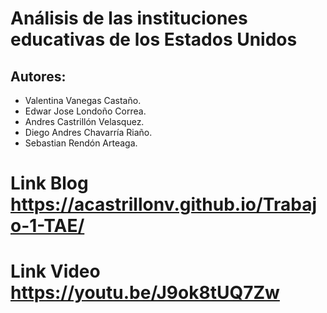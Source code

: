 # Análisis de las instituciones educativas de los Estados Unidos
## Autores:
- Valentina Vanegas Castaño.
- Edwar Jose Londoño Correa.
- Andres Castrillón Velasquez.
- Diego Andres Chavarría Riaño.
- Sebastian Rendón Arteaga.

# Link Blog https://acastrillonv.github.io/Trabajo-1-TAE/
# Link Video https://youtu.be/J9ok8tUQ7Zw
